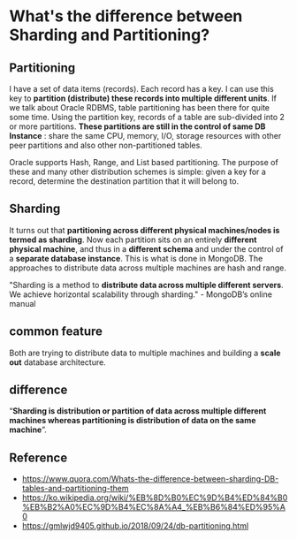 # What's the difference between Sharding and Partitioning?

## Partitioning

I have a set of data items (records). Each record has a key. I can use this key to <b>partition (distribute) these records into multiple different units</b>. If we talk about Oracle RDBMS, table partitioning has been there for quite some time. Using the partition key, records of a table are sub-divided into 2 or more partitions. <b>These partitions are still in the control of same DB Instance</b> : share the same CPU, memory, I/O, storage resources with other peer partitions and also other non-partitioned tables.

Oracle supports Hash, Range, and List based partitioning. The purpose of these and many other distribution schemes is simple: given a key for a record, determine the destination partition that it will belong to.


## Sharding

It turns out that <b>partitioning across different physical machines/nodes is termed as sharding</b>. Now each partition sits on an entirely <b>different physical machine</b>, and thus in a <b>different schema</b> and under the control of a <b>separate database instance</b>. This is what is done in MongoDB. The approaches to distribute data across multiple machines are hash and range.

"Sharding is a method to <b>distribute data across multiple different servers</b>. We achieve horizontal scalability through sharding." - MongoDB’s online manual


## common feature

Both are trying to distribute data to multiple machines and building a <b>scale out</b> database architecture.


## difference

“<b>Sharding is distribution or partition of data across multiple different machines whereas partitioning is distribution of data on the same machine</b>”.


## Reference
- https://www.quora.com/Whats-the-difference-between-sharding-DB-tables-and-partitioning-them
- https://ko.wikipedia.org/wiki/%EB%8D%B0%EC%9D%B4%ED%84%B0%EB%B2%A0%EC%9D%B4%EC%8A%A4_%EB%B6%84%ED%95%A0
- https://gmlwjd9405.github.io/2018/09/24/db-partitioning.html
